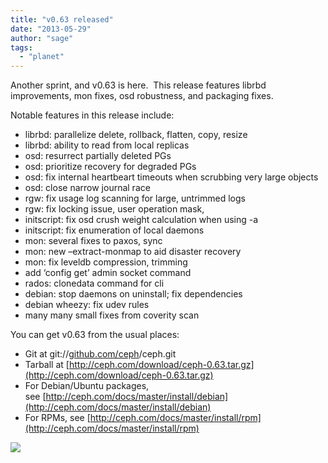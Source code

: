 ```yaml
---
title: "v0.63 released"
date: "2013-05-29"
author: "sage"
tags: 
  - "planet"
---
```


Another sprint, and v0.63 is here.  This release features librbd improvements, mon fixes, osd robustness, and packaging fixes.

Notable features in this release include:

- librbd: parallelize delete, rollback, flatten, copy, resize
- librbd: ability to read from local replicas
- osd: resurrect partially deleted PGs
- osd: prioritize recovery for degraded PGs
- osd: fix internal heartbeart timeouts when scrubbing very large objects
- osd: close narrow journal race
- rgw: fix usage log scanning for large, untrimmed logs
- rgw: fix locking issue, user operation mask,
- initscript: fix osd crush weight calculation when using -a
- initscript: fix enumeration of local daemons
- mon: several fixes to paxos, sync
- mon: new –extract-monmap to aid disaster recovery
- mon: fix leveldb compression, trimming
- add ‘config get’ admin socket command
- rados: clonedata command for cli
- debian: stop daemons on uninstall; fix dependencies
- debian wheezy: fix udev rules
- many many small fixes from coverity scan

You can get v0.63 from the usual places:

- Git at git://[github.com/ceph](http://github.com/ceph)/ceph.git
- Tarball at [http://ceph.com/download/ceph-0.63.tar.gz](http://ceph.com/download/ceph-0.63.tar.gz)
- For Debian/Ubuntu packages, see [http://ceph.com/docs/master/install/debian](http://ceph.com/docs/master/install/debian)
- For RPMs, see [http://ceph.com/docs/master/install/rpm](http://ceph.com/docs/master/install/rpm)

![](http://track.hubspot.com/__ptq.gif?a=268973&k=14&bu=http://ceph.com&r=http://ceph.com/releases/v0-63-released/&bvt=rss&p=wordpress)
